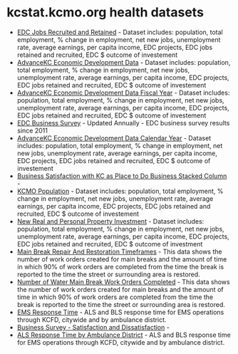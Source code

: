 # kcstat.kcmo.org health datasets
* [EDC Jobs Recruited and Retained](https://kcstat.kcmo.org/d/88b9-dx74) - Dataset includes: population, total employment, % change in employment, net new jobs, unemployment rate, average earnings, per capita income, EDC projects, EDC jobs retained and recruited, EDC $ outcome of investement
* [AdvanceKC Economic Development Data](https://kcstat.kcmo.org/d/uter-te8p) - Dataset includes: population, total employment, % change in employment, net new jobs, unemployment rate, average earnings, per capita income, EDC projects, EDC jobs retained and recruited, EDC $ outcome of investement
* [AdvanceKC Economic Development Data Fiscal Year](https://kcstat.kcmo.org/d/a47x-uc72) - Dataset includes: population, total employment, % change in employment, net new jobs, unemployment rate, average earnings, per capita income, EDC projects, EDC jobs retained and recruited, EDC $ outcome of investement
* [EDC Business Survey](https://kcstat.kcmo.org/d/73gh-3h6h) - Updated Annually - EDC business survey results since 2011
* [AdvanceKC Economic Development Data Calendar Year](https://kcstat.kcmo.org/d/rzi3-nsy9) - Dataset includes: population, total employment, % change in employment, net new jobs, unemployment rate, average earnings, per capita income, EDC projects, EDC jobs retained and recruited, EDC $ outcome of investement
* [Business Satisfaction with KC as Place to Do Business Stacked Column](https://kcstat.kcmo.org/d/cafe-kve3) - 
* [KCMO Population](https://kcstat.kcmo.org/d/fhh8-vqda) - Dataset includes: population, total employment, % change in employment, net new jobs, unemployment rate, average earnings, per capita income, EDC projects, EDC jobs retained and recruited, EDC $ outcome of investement
* [New Real and Personal Property Investment](https://kcstat.kcmo.org/d/secu-4c8e) - Dataset includes: population, total employment, % change in employment, net new jobs, unemployment rate, average earnings, per capita income, EDC projects, EDC jobs retained and recruited, EDC $ outcome of investment
* [Main Break Repair And Restoration Timeframes](https://kcstat.kcmo.org/d/gtad-4mch) - This data shows the number of work orders created for main breaks and the amount of time in which 90% of work orders are completed from the time the break is reported to the time the street or surrounding area is restored.
* [Number of Water Main Break Work Orders Completed](https://kcstat.kcmo.org/d/4mnj-daqa) - This data shows the number of work orders created for main breaks and the amount of time in which 90% of work orders are completed from the time the break is reported to the time the street or surrounding area is restored.
* [EMS Response Time](https://kcstat.kcmo.org/d/v8ym-zbx6) - ALS and BLS response time for EMS operations through KCFD, citywide and by ambulance district.
* [Business Survey - Satisfaction and Dissatisfaction](https://kcstat.kcmo.org/d/fdks-rs6x) - 
* [ALS Response Time by Ambulance District](https://kcstat.kcmo.org/d/mbp4-29ih) - ALS and BLS response time for EMS operations through KCFD, citywide and by ambulance district.
